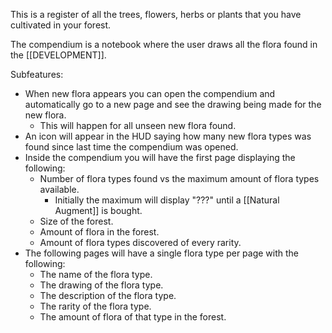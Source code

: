 This is a register of all the trees, flowers, herbs or plants that you have cultivated in your forest.

The compendium is a notebook where the user draws all the flora found in the [[DEVELOPMENT]].

Subfeatures:
- When new flora appears you can open the compendium and automatically go to a new page and see the drawing being made for the new flora.
	- This will happen for all unseen new flora found.
- An icon will appear in the HUD saying how many new flora types was found since last time the compendium was opened.
- Inside the compendium you will have the first page displaying the following:
	- Number of flora types found vs the maximum amount of flora types available.
		- Initially the maximum will display "???" until a [[Natural Augment]] is bought.
	- Size of the forest.
	- Amount of flora in the forest.
	- Amount of flora types discovered of every rarity.
- The following pages will have a single flora type per page with the following:
	- The name of the flora type.
	- The drawing of the flora type.
	- The description of the flora type.
	- The rarity of the flora type.
	- The amount of flora of that type in the forest.